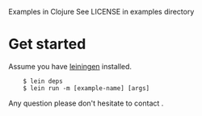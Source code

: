 Examples in Clojure
See LICENSE in examples directory

Get started
===========

Assume you have [leiningen](https://github.com/technomancy/leiningen) installed.

        $ lein deps
        $ lein run -m [example-name] [args]


Any question please don't hesitate to contact <issaria at gmail dot com>.


